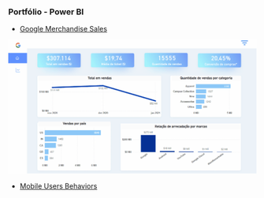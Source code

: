 ### Portfólio - Power BI

- [Google Merchandise Sales](https://github.com/thelua/Power-BI/tree/main/DashGoogle)
<div align="center">
  <img src="https://github.com/thelua/Power-BI/blob/main/DashGoogle/images/Anima%C3%A7%C3%A3o.gif" alt="App Screenshot" width="600"/>
</div>

- [Mobile Users Behaviors](https://github.com/thelua/Power-BI/blob/main/DashMobile/readme.md)
